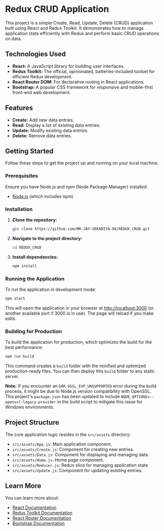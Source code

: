 # Redux CRUD Application

This project is a simple Create, Read, Update, Delete (CRUD) application built using React and Redux Toolkit. It demonstrates how to manage application state efficiently with Redux and perform basic CRUD operations on data.

## Technologies Used

*   **React:** A JavaScript library for building user interfaces.
*   **Redux Toolkit:** The official, opinionated, batteries-included toolset for efficient Redux development.
*   **React Router DOM:** For declarative routing in React applications.
*   **Bootstrap:** A popular CSS framework for responsive and mobile-first front-end web development.

## Features

*   **Create:** Add new data entries.
*   **Read:** Display a list of existing data entries.
*   **Update:** Modify existing data entries.
*   **Delete:** Remove data entries.

## Getting Started

Follow these steps to get the project up and running on your local machine.

### Prerequisites

Ensure you have Node.js and npm (Node Package Manager) installed.

*   [Node.js](https://nodejs.org/en/download/) (which includes npm)

### Installation

1.  **Clone the repository:**
    ```bash
    git clone https://github.com/MR-JAY-VEKARIYA-94/REDUX_CRUD.git
    ```
2.  **Navigate to the project directory:**
    ```bash
    cd REDUX_CRUD
    ```
3.  **Install dependencies:**
    ```bash
    npm install
    ```

### Running the Application

To run the application in development mode:

```bash
npm start
```

This will open the application in your browser at [http://localhost:3000](http://localhost:3000) (or another available port if 3000 is in use). The page will reload if you make edits.

### Building for Production

To build the application for production, which optimizes the build for the best performance:

```bash
npm run build
```

This command creates a `build` folder with the minified and optimized production-ready files. You can then deploy this `build` folder to any static server.

**Note:** If you encounter an `ERR_OSSL_EVP_UNSUPPORTED` error during the build process, it might be due to Node.js version compatibility with OpenSSL. This project's `package.json` has been updated to include `NODE_OPTIONS=--openssl-legacy-provider` in the build script to mitigate this issue for Windows environments.

## Project Structure

The core application logic resides in the `src/assets` directory:

*   `src/assets/App.js`: Main application component.
*   `src/assets/Create.js`: Component for creating new entries.
*   `src/assets/Data.js`: Component for displaying and managing data.
*   `src/assets/Home.js`: Home page component.
*   `src/assets/Reducer.js`: Redux slice for managing application state.
*   `src/assets/Update.js`: Component for updating existing entries.

## Learn More

You can learn more about:

*   [React Documentation](https://react.dev/)
*   [Redux Toolkit Documentation](https://redux-toolkit.js.org/)
*   [React Router Documentation](https://reactrouter.com/en/main)
*   [Bootstrap Documentation](https://getbootstrap.com/)
